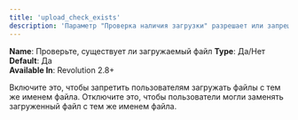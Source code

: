 ```yaml
---
title: 'upload_check_exists'
description: 'Параметр "Проверка наличия загрузки" разрешает или запрещает пользователям загружать файлы с тем же именем файла.'
---
```


**Name**: Проверьте, существует ли загружаемый файл 
**Type**: Да/Нет  
**Default**: Да  
**Available In**: Revolution 2.8+

Включите это, чтобы запретить пользователям загружать файлы с тем же именем файла. Отключите это, чтобы пользователи могли заменять загруженный файл с тем же именем файла.
